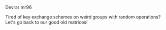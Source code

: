 Devrar mr96

Tired of key exchange schemes on weird groups with random operations? Let's go back to our good old matrices!
